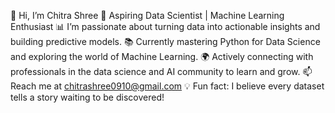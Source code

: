 👋 Hi, I’m Chitra Shree
🌟 Aspiring Data Scientist | Machine Learning Enthusiast
📊 I’m passionate about turning data into actionable insights and building predictive models.
📚 Currently mastering Python for Data Science and exploring the world of Machine Learning.
🌍 Actively connecting with professionals in the data science and AI community to learn and grow.
📫 Reach me at chitrashree0910@gmail.com
💡 Fun fact: I believe every dataset tells a story waiting to be discovered!
